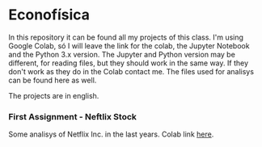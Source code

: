 # Econofísica

In this repository it can be found all my projects of this class. I'm using Google Colab, só I will leave the link for the colab, the Jupyter Notebook and the Python 3.x version. The Jupyter and Python version may be different, for reading files, but they should work in the same way. If they don't work as they do in the Colab contact me. The files used for analisys can be found here as well.

The projects are in english.

### First Assignment - Neftlix Stock
Some analisys of Netflix Inc. in the last years. Colab link [here](https://colab.research.google.com/drive/1O8v465CKzRtkIdZdB1-5JcskfoFHBqga?usp=sharing).
